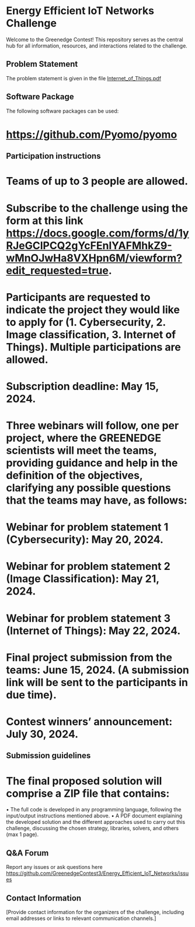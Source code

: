 # Energy Efficient IoT Networks Challenge

Welcome to the Greenedge Contest! This repository serves as the central hub for all information, resources, and interactions related to the challenge.

## Problem Statement

The problem statement is given in the file [Internet_of_Things.pdf](https://github.com/GreenedgeContest3/Energy_Efficient_IoT_Networks/files/15291002/Internet_of_Things.pdf)

## Software Package

The following software packages can be used:
# https://github.com/Pyomo/pyomo

## Participation instructions
# Teams of up to 3 people are allowed. 
# Subscribe to the challenge using the form at this link https://docs.google.com/forms/d/1yRJeGClPCQ2gYcFEnlYAFMhkZ9-wMnOJwHa8VXHpn6M/viewform?edit_requested=true.
# Participants are requested to indicate the project they would like to apply for (1. Cybersecurity, 2. Image classification, 3. Internet of Things). Multiple participations are allowed. 
# Subscription deadline: May 15, 2024.
# Three webinars will follow, one per project, where the GREENEDGE scientists will meet the teams, providing guidance and help in the definition of the objectives, clarifying any possible questions that the teams may have, as follows:
# Webinar for problem statement 1 (Cybersecurity): May 20, 2024. 
# Webinar for problem statement 2 (Image Classification): May 21, 2024.
# Webinar for problem statement 3 (Internet of Things): May 22, 2024. 
# Final project submission from the teams: June 15, 2024. (A submission link will be sent to the participants in due time).
# Contest winners’ announcement: July 30, 2024.

## Submission guidelines
# The final proposed solution will comprise a ZIP file that contains:
• The full code is developed in any programming language, following the
input/output instructions mentioned above.
• A PDF document explaining the developed solution and the different approaches
used to carry out this challenge, discussing the chosen strategy,
libraries, solvers, and others (max 1 page).
## Q&A Forum
Report any issues or ask questions here https://github.com/GreenedgeContest3/Energy_Efficient_IoT_Networks/issues

## Contact Information

[Provide contact information for the organizers of the challenge, including email addresses or links to relevant communication channels.]

